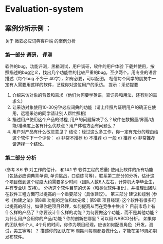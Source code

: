 # Evaluation-system

## 案例分析示例 ：

关于 微软必应词典客户端 的案例分析
### 第一部分 调研， 评测
软件的bug，功能评测，黑箱测试，用户调研，软件的用户体验
下载并使用，按照描述的bug定义，找出几个功能性的比较严重的bug。至少两个。用专业的语言描述（每个bug 不少于 40字），如有必要，可以配图。
相信每个同学的朋友中一定有人需要用这样的软件，记载你对这位用户的采访。 
提示：采访提要
1) 介绍采访对象的背景和需求（他们为何要学英语，查词典和用法，还有别的需求么）
2) 让采访对象使用10-30分钟必应词典的功能（请上传照片证明用户的确正在使用，远程采访的同学请让别人帮忙照相）
3) 描述用户使用这个产品的过程, 用户的问题解决了么？软件在数据量/界面/功能/准确度上各有什么优缺点？用户体验方面有问题么？
4) 用户对产品有什么改进意见？
结论：经过这么多工作，你一定有充分的理由给这个软件下一个评价：
a) 非常不推荐
b) 不推荐
c) 一般
d) 推荐
e) 非常推荐
请选择一个结论。
### 第二部分 分析
(参考 8.6 节 对工作的估计， 和14.1 节 软件工程的质量)
使用此软件的所有功能（包括必应词典背单词, 单词挑战，口语练习等），联系第二部分的分析，估计这个项目做到这个程度大约需要多少时间（团队人数6人左右，计算机大学毕业生，并有专业UI 支持）。 分析这个软件目前的优劣（和类似软件相比），并推理出团队在软件工程方面可以提高的一个重要部分（具体建议）。
第三部分 建议和规划
(参考《构建之法》第8章 功能的定位和优先级；第9章 项目经理)
这个软件有很多可以提高的部分，如果你是项目经理，如何提高从而在竞争中胜出？
目前市场上有什么样的产品了？你要设计什么样的功能？为何要做这个功能，而不是其他功能？为什么用户会用你的产品/功能？你的创新在哪里？可以用 NABCD分析。
如果你的团队有5个人, 4个月的时间，你作为项目经理，应该如何配置角色（开发，测试，美工等等）？
描述你的团队在16 周期间每周都要做什么，才能在第16周如期发布软件。
